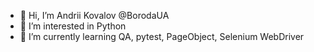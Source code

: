 - 👋 Hi, I’m Andrii Kovalov @BorodaUA
- 👀 I’m interested in Python
- 🌱 I’m currently learning QA, pytest, PageObject, Selenium WebDriver

<!---
BorodaUA/BorodaUA is a ✨ special ✨ repository because its `README.md` (this file) appears on your GitHub profile.
You can click the Preview link to take a look at your changes.
--->
